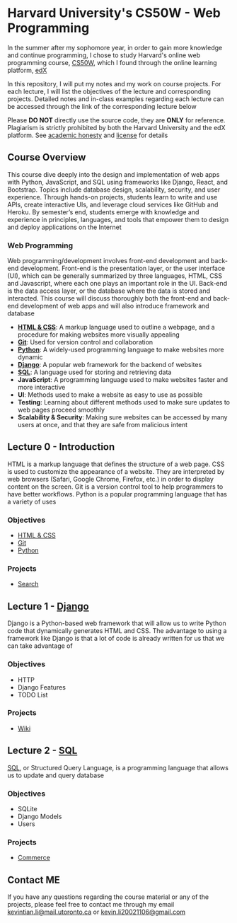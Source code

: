 # Harvard University's CS50W - Web Programming

In the summer after my sophomore year, in order to gain more knowledge and continue programming, I chose to study Harvard's online web programming course, [CS50W](https://cs50.harvard.edu/web/2020/), which I found through the online learning platform, [edX](https://www.edx.org/)<br/>

In this repository, I will put my notes and my work on course projects. For each lecture, I will list the objectives of the lecture and corresponding projects. Detailed notes and in-class examples regarding each lecture can be accessed through the link of the corresponding lecture below

Please <strong>DO NOT</strong> directly use the source code, they are <strong>ONLY</strong> for reference. Plagiarism is strictly prohibited by both the Harvard University and the edX platform. See [academic honesty](https://cs50.harvard.edu/college/2021/fall/syllabus/#academic-honesty) and [license](https://cs50.harvard.edu/web/2020/license/) for details

## Course Overview

This course dive deeply into the design and implementation of web apps with Python, JavaScript, and SQL using frameworks like Django, React, and Bootstrap. Topics include database design, scalability, security, and user experience. Through hands-on projects, students learn to write and use APIs, create interactive UIs, and leverage cloud services like GitHub and Heroku. By semester’s end, students emerge with knowledge and experience in principles, languages, and tools that empower them to design and deploy applications on the Internet

### Web Programming

Web programming/development involves front-end development and back-end development. Front-end is the presentation layer, or the user interface (UI), which can be generally summarized by three languages, HTML, CSS and Javascript, where each one plays an important role in the UI. Back-end is the data access layer, or the database where the data is stored and interacted. This course will discuss thoroughly both the front-end and back-end development of web apps and will also introduce framework and database

- **[HTML & CSS](#lecture-0---introduction)**: A markup language used to outline a webpage, and a procedure for making websites more visually appealing
- **[Git](#lecture-0---introduction)**: Used for version control and collaboration
- **[Python](#lecture-0---introduction)**: A widely-used programming language to make websites more dynamic
- **[Django](#lecture-1---django)**: A popular web framework for the backend of websites
- **[SQL](#lecture-2---sql)**: A language used for storing and retrieving data
- **JavaScript**: A programming language used to make websites faster and more interactive
- **UI**: Methods used to make a website as easy to use as possible
- **Testing**: Learning about different methods used to make sure updates to web pages proceed smoothly
- **Scalability & Security**: Making sure websites can be accessed by many users at once, and that they are safe from malicious intent

## Lecture 0 - Introduction

HTML is a markup language that defines the structure of a web page. CSS is used to customize the appearance of a website. They are interpreted by web browsers (Safari, Google Chrome, Firefox, etc.) in order to display content on the screen. Git is a version control tool to help programmers to have better workflows. Python is a popular programming language that has a variety of uses

### Objectives

- [HTML & CSS](0.Introduction/HTML_CSS/)
- [Git](0.Introduction/git/)
- [Python](0.Introduction/python/)

### Projects

- [Search](0.Introduction/search/)

## Lecture 1 - [Django](1.Django/)

Django is a Python-based web framework that will allow us to write Python code that dynamically generates HTML and CSS. The advantage to using a framework like Django is that a lot of code is already written for us that we can take advantage of

### Objectives

- HTTP
- Django Features
- TODO List

### Projects

- [Wiki](1.Django/wiki/)

## Lecture 2 - [SQL](2.SQL/)

[SQL](https://www.w3schools.com/sql/), or Structured Query Language, is a programming language that allows us to update and query database

### Objectives

- SQLite
- Django Models
- Users

### Projects

- [Commerce](2.SQL/commerce/)

## Contact ME

If you have any questions regarding the course material or any of the projects, please feel free to contact me through my email <kevintian.li@mail.utoronto.ca> or <kevin.li20021106@gmail.com>

